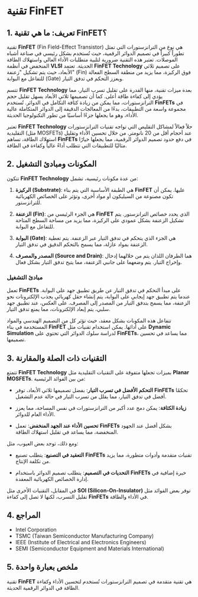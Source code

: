 # تقنية FinFET

## 1. تعريف: ما هي **تقنية FinFET**؟
تقنية **FinFET** (Fin Field-Effect Transistor) هي نوع من الترانزستورات التي تمثل تطوراً كبيراً في تصميم الدوائر الرقمية، حيث تُستخدم بشكل رئيسي في صناعة أشباه الموصلات. تعتبر هذه التقنية ضرورية لتلبية متطلبات الأداء العالي واستهلاك الطاقة المنخفض في أنظمة **VLSI** الحديثة. تعتمد **FinFET Technology** على تصميم ثلاثي الأبعاد، حيث يتم تشكيل "زعنفة" (Fin) فوق الركيزة، مما يزيد من منطقة السطح الفعالة للتفاعل مع البوابة (Gate) ويعزز التحكم في تدفق التيار.

تتسم **FinFET Technology** بعدة ميزات تقنية، منها القدرة على تقليل تسرب التيار، مما يؤدي إلى كفاءة طاقة أعلى. كما أن تصميمها ثلاثي الأبعاد يسهل تقليل حجم الترانزستورات، مما يمكن من زيادة كثافة التكامل في الدوائر. تُستخدم **FinFETs** في مجموعة واسعة من التطبيقات، بدءًا من المعالجات الدقيقة إلى الدوائر المتكاملة عالية الأداء، وهو ما يجعلها جزءًا أساسيًا من تطور التكنولوجيا الحديثة.

تعتبر **FinFET Technology** حلاً فعالاً لمشاكل التقليص التي تواجه تقنيات الترانزستورات التقليدية (مثل MOSFETs) عند أحجام أقل من 20 نانومتر. من خلال تحسين الأداء وتقليل استهلاك الطاقة، تساهم **FinFETs** في دفع حدود تصميم الدوائر الرقمية، مما يجعلها خيارًا مثاليًا للتطبيقات التي تتطلب أداءً عالياً وكفاءة في الطاقة.

## 2. المكونات ومبادئ التشغيل
تتكون **FinFET Technology** من عدة مكونات رئيسية، تشمل:

1. **الركيزة (Substrate)**: هي الطبقة الأساسية التي يتم بناء **FinFET** عليها. يمكن أن تكون مصنوعة من السيليكون أو مواد أخرى، وتؤثر على الخصائص الكهربائية للترانزستور.

2. **الزعنفة (Fin)**: هي الجزء الرئيسي من **FinFET** الذي يحدد خصائص الترانزستور. يتم تشكيل الزعنفة بشكل عمودي على الركيزة، مما يزيد من مساحة السطح المتاحة للتفاعل مع البوابة.

3. **البوابة (Gate)**: هي الجزء الذي يتحكم في تدفق التيار عبر الزعنفة. يتم تغطية الزعنفة بمواد عازلة، مما يسمح بالتحكم الدقيق في تدفق التيار.

4. **المصدر والمصرف (Source and Drain)**: هما الطرفان اللذان يتم من خلالهما إدخال وإخراج التيار. يتم وضعهما على جانبي الزعنفة، مما يتيح تدفق التيار بشكل فعال.

### مبادئ التشغيل
تعمل **FinFETs** على مبدأ التحكم في تدفق التيار عن طريق تطبيق جهد على البوابة. عندما يتم تطبيق جهد إيجابي على البوابة، يتم إنشاء حقل كهربائي يجذب الإلكترونات نحو الزعنفة، مما يسمح بتدفق التيار من المصدر إلى المصرف. على العكس، عند تطبيق جهد سلبي، يتم إبعاد الإلكترونات، مما يمنع تدفق التيار.

تتفاعل هذه المكونات بشكل معقد، حيث تؤثر كل من التصميم الهندسي والمواد المستخدمة في بناء **FinFET** على أدائها. يمكن استخدام تقنيات مثل **Dynamic Simulation** لدراسة سلوك الدوائر التي تحتوي على **FinFETs**، مما يساعد في تحسين تصميمها.

## 3. التقنيات ذات الصلة والمقارنة
تتمتع **FinFET Technology** بميزات تجعلها متفوقة على التقنيات التقليدية مثل **Planar MOSFETs**. من بين الفوائد الرئيسية:

- **التحكم الأفضل في تسرب التيار**: بفضل تصميمها ثلاثي الأبعاد، توفر **FinFETs** تحكمًا أفضل في تدفق التيار، مما يقلل من تسرب التيار في حالة عدم التشغيل.

- **زيادة الكثافة**: يمكن دمج عدد أكبر من الترانزستورات في نفس المساحة، مما يعزز الأداء العام للدوائر.

- **تحسين الأداء عند الجهد المنخفض**: تعمل **FinFETs** بشكل أفضل عند الجهود المنخفضة، مما يساعد في تقليل استهلاك الطاقة.

ومع ذلك، توجد بعض العيوب، مثل:

- **التعقيد في التصنيع**: يتطلب تصنيع **FinFETs** تقنيات متقدمة وأدوات متطورة، مما يزيد من تكلفة الإنتاج.

- **التحديات في التصميم**: يتطلب تصميم الدوائر باستخدام **FinFETs** خبرة إضافية في إدارة الخصائص الكهربائية المعقدة.

في المقابل، التقنيات الأخرى مثل **SOI (Silicon-On-Insulator)** توفر بعض الفوائد مثل تقليل التسرب، لكنها لا تصل إلى كفاءة **FinFETs** في الأداء والطاقة. 

## 4. المراجع
- Intel Corporation
- TSMC (Taiwan Semiconductor Manufacturing Company)
- IEEE (Institute of Electrical and Electronics Engineers)
- SEMI (Semiconductor Equipment and Materials International)

## 5. ملخص بعبارة واحدة
تقنية **FinFET** هي تقنية متقدمة في تصميم الترانزستورات تُستخدم لتحسين الأداء وكفاءة الطاقة في الدوائر الرقمية الحديثة.